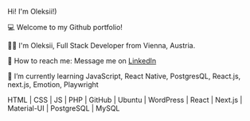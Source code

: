 <!-- BLOG-POST-LIST:START -->
Hi! I'm Oleksii!)

💻 Welcome to my Github portfolio!

👨‍💼 I'm Oleksii, Full Stack Developer from Vienna, Austria.

📧 How to reach me: Message me on <a href="https://www.linkedin.com/in/alexey-piltenko/" rel="nofollow">LinkedIn</a>

🚀 I’m currently learning JavaScript, React Native, PostgresQL, React.js, next.js, Emotion, Playwright

HTML | CSS | JS | PHP | GitHub | Ubuntu | WordPress | React | Next.js | Material-UI | PostgreSQL | MySQL
<!-- BLOG-POST-LIST:END -->
